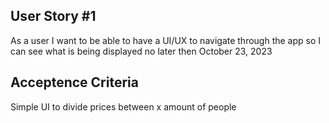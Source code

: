 ## User Story #1
As a user I want to be able to have a UI/UX to navigate through the app so I can see what is being displayed no later then October 23, 2023

## Acceptence Criteria
Simple UI to divide prices between x amount of people

